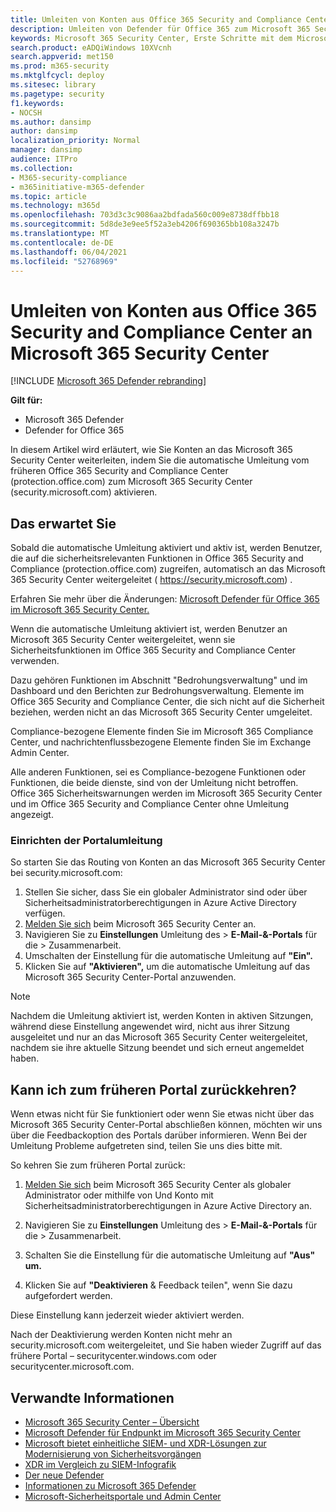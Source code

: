 ```yaml
---
title: Umleiten von Konten aus Office 365 Security and Compliance Center zum neuen Microsoft 365 Security Center
description: Umleiten von Defender für Office 365 zum Microsoft 365 Security Center
keywords: Microsoft 365 Security Center, Erste Schritte mit dem Microsoft 365 Security Center, Sicherheitscenterumleitung
search.product: eADQiWindows 10XVcnh
search.appverid: met150
ms.prod: m365-security
ms.mktglfcycl: deploy
ms.sitesec: library
ms.pagetype: security
f1.keywords:
- NOCSH
ms.author: dansimp
author: dansimp
localization_priority: Normal
manager: dansimp
audience: ITPro
ms.collection:
- M365-security-compliance
- m365initiative-m365-defender
ms.topic: article
ms.technology: m365d
ms.openlocfilehash: 703d3c3c9086aa2bdfada560c009e8738dffbb18
ms.sourcegitcommit: 5d8de3e9ee5f52a3eb4206f690365bb108a3247b
ms.translationtype: MT
ms.contentlocale: de-DE
ms.lasthandoff: 06/04/2021
ms.locfileid: "52768969"
---
```

# <a name="redirecting-accounts-from-office-365-security-and-compliance-center-to-microsoft-365-security-center"></a>Umleiten von Konten aus Office 365 Security and Compliance Center an Microsoft 365 Security Center

[!INCLUDE [Microsoft 365 Defender rebranding](../includes/microsoft-defender.md)]

**Gilt für:**

- Microsoft 365 Defender
- Defender for Office 365

In diesem Artikel wird erläutert, wie Sie Konten an das Microsoft 365 Security Center weiterleiten, indem Sie die automatische Umleitung vom früheren Office 365 Security and Compliance Center (protection.office.com) zum Microsoft 365 Security Center (security.microsoft.com) aktivieren.

## <a name="what-to-expect"></a>Das erwartet Sie
Sobald die automatische Umleitung aktiviert und aktiv ist, werden Benutzer, die auf die sicherheitsrelevanten Funktionen in Office 365 Security and Compliance (protection.office.com) zugreifen, automatisch an das Microsoft 365 Security Center weitergeleitet ( https://security.microsoft.com) .  

Erfahren Sie mehr über die Änderungen: [Microsoft Defender für Office 365 im Microsoft 365 Security Center.](microsoft-365-security-center-mdo.md)

Wenn die automatische Umleitung aktiviert ist, werden Benutzer an Microsoft 365 Security Center weitergeleitet, wenn sie Sicherheitsfunktionen im Office 365 Security and Compliance Center verwenden.

Dazu gehören Funktionen im Abschnitt "Bedrohungsverwaltung" und im Dashboard und den Berichten zur Bedrohungsverwaltung. Elemente im Office 365 Security and Compliance Center, die sich nicht auf die Sicherheit beziehen, werden nicht an das Microsoft 365 Security Center umgeleitet.

Compliance-bezogene Elemente finden Sie im Microsoft 365 Compliance Center, und nachrichtenflussbezogene Elemente finden Sie im Exchange Admin Center.

Alle anderen Funktionen, sei es Compliance-bezogene Funktionen oder Funktionen, die beide dienste, sind von der Umleitung nicht betroffen. Office 365 Sicherheitswarnungen werden im Microsoft 365 Security Center und im Office 365 Security and Compliance Center ohne Umleitung angezeigt.  

### <a name="set-up-portal-redirection"></a>Einrichten der Portalumleitung
So starten Sie das Routing von Konten an das Microsoft 365 Security Center bei security.microsoft.com:

1. Stellen Sie sicher, dass Sie ein globaler Administrator sind oder über Sicherheitsadministratorberechtigungen in Azure Active Directory verfügen.
2. [Melden Sie sich](https://security.microsoft.com/) beim Microsoft 365 Security Center an.
3. Navigieren Sie zu **Einstellungen** Umleitung des  >  **E-Mail-&-Portals** für die  >  Zusammenarbeit.  
4. Umschalten der Einstellung für die automatische Umleitung auf **"Ein".**
5. Klicken Sie auf **"Aktivieren",** um die automatische Umleitung auf das Microsoft 365 Security Center-Portal anzuwenden.

> [!NOTE]
> Nachdem die Umleitung aktiviert ist, werden Konten in aktiven Sitzungen, während diese Einstellung angewendet wird, nicht aus ihrer Sitzung ausgeleitet und nur an das Microsoft 365 Security Center weitergeleitet, nachdem sie ihre aktuelle Sitzung beendet und sich erneut angemeldet haben.

## <a name="can-i-go-back-to-using-the-former-portal"></a>Kann ich zum früheren Portal zurückkehren?
Wenn etwas nicht für Sie funktioniert oder wenn Sie etwas nicht über das Microsoft 365 Security Center-Portal abschließen können, möchten wir uns über die Feedbackoption des Portals darüber informieren. Wenn Bei der Umleitung Probleme aufgetreten sind, teilen Sie uns dies bitte mit.

So kehren Sie zum früheren Portal zurück:

1. [Melden Sie sich](https://security.microsoft.com/) beim Microsoft 365 Security Center als globaler Administrator oder mithilfe von Und Konto mit Sicherheitsadministratorberechtigungen in Azure Active Directory an.

2. Navigieren Sie zu **Einstellungen** Umleitung des  >  **E-Mail-&-Portals** für die  >  Zusammenarbeit.   

3. Schalten Sie die Einstellung für die automatische Umleitung auf **"Aus" um.**

4. Klicken Sie auf **"Deaktivieren** & Feedback teilen", wenn Sie dazu aufgefordert werden.

Diese Einstellung kann jederzeit wieder aktiviert werden.

Nach der Deaktivierung werden Konten nicht mehr an security.microsoft.com weitergeleitet, und Sie haben wieder Zugriff auf das frühere Portal – securitycenter.windows.com oder securitycenter.microsoft.com.

## <a name="related-information"></a>Verwandte Informationen
- [Microsoft 365 Security Center – Übersicht](overview-security-center.md)
- [Microsoft Defender für Endpunkt im Microsoft 365 Security Center](microsoft-365-security-center-mde.md)
- [Microsoft bietet einheitliche SIEM- und XDR-Lösungen zur Modernisierung von Sicherheitsvorgängen](https://www.microsoft.com/security/blog/?p=91813) 
- [XDR im Vergleich zu SIEM-Infografik](https://afrait.com/blog/xdr-versus-siem/) 
- [Der neue Defender](https://afrait.com/blog/the-new-defender/) 
- [Informationen zu Microsoft 365 Defender](https://www.microsoft.com/microsoft-365/security/microsoft-365-defender) 
- [Microsoft-Sicherheitsportale und Admin Center](portals.md)
